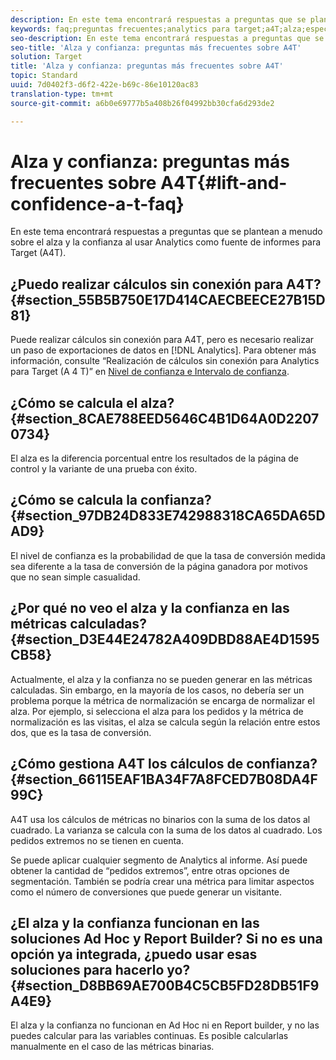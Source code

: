 ```yaml
---
description: En este tema encontrará respuestas a preguntas que se plantean a menudo sobre el alza y la confianza al usar Analytics como fuente de informes para Target (A4T).
keywords: faq;preguntas frecuentes;analytics para target;a4T;alza;específicos;creador de informes;confianza
seo-description: En este tema encontrará respuestas a preguntas que se plantean a menudo sobre el alza y la confianza al usar Analytics como fuente de informes para Target (A4T).
seo-title: 'Alza y confianza: preguntas más frecuentes sobre A4T'
solution: Target
title: 'Alza y confianza: preguntas más frecuentes sobre A4T'
topic: Standard
uuid: 7d0402f3-d6f2-422e-b69c-86e10120ac83
translation-type: tm+mt
source-git-commit: a6b0e69777b5a408b26f04992bb30cfa6d293de2

---
```



# Alza y confianza: preguntas más frecuentes sobre A4T{#lift-and-confidence-a-t-faq}

En este tema encontrará respuestas a preguntas que se plantean a menudo sobre el alza y la confianza al usar Analytics como fuente de informes para Target (A4T).

## ¿Puedo realizar cálculos sin conexión para A4T?{#section_55B5B750E17D414CAECBEECE27B15D81}

Puede realizar cálculos sin conexión para A4T, pero es necesario realizar un paso de exportaciones de datos en [!DNL Analytics]. Para obtener más información, consulte “Realización de cálculos sin conexión para Analytics para Target (A 4 T)” en [Nivel de confianza e Intervalo de confianza](../../../c-reports/conversion-rate.md#concept_0D0002A1EBDF420E9C50E2A46F36629B).

## ¿Cómo se calcula el alza?{#section_8CAE788EED5646C4B1D64A0D22070734}

El alza es la diferencia porcentual entre los resultados de la página de control y la variante de una prueba con éxito.

## ¿Cómo se calcula la confianza?   {#section_97DB24D833E742988318CA65DA65DAD9}

El nivel de confianza es la probabilidad de que la tasa de conversión medida sea diferente a la tasa de conversión de la página ganadora por motivos que no sean simple casualidad.

## ¿Por qué no veo el alza y la confianza en las métricas calculadas?   {#section_D3E44E24782A409DBD88AE4D1595CB58}

Actualmente, el alza y la confianza no se pueden generar en las métricas calculadas. Sin embargo, en la mayoría de los casos, no debería ser un problema porque la métrica de normalización se encarga de normalizar el alza. Por ejemplo, si selecciona el alza para los pedidos y la métrica de normalización es las visitas, el alza se calcula según la relación entre estos dos, que es la tasa de conversión.

## ¿Cómo gestiona A4T los cálculos de confianza?   {#section_66115EAF1BA34F7A8FCED7B08DA4F99C}

A4T usa los cálculos de métricas no binarios con la suma de los datos al cuadrado. La varianza se calcula con la suma de los datos al cuadrado. Los pedidos extremos no se tienen en cuenta.

Se puede aplicar cualquier segmento de Analytics al informe. Así puede obtener la cantidad de “pedidos extremos”, entre otras opciones de segmentación. También se podría crear una métrica para limitar aspectos como el número de conversiones que puede generar un visitante.

## ¿El alza y la confianza funcionan en las soluciones Ad Hoc y Report Builder? Si no es una opción ya integrada, ¿puedo usar esas soluciones para hacerlo yo? {#section_D8BB69AE700B4C5CB5FD28DB51F9A4E9}

El alza y la confianza no funcionan en Ad Hoc ni en Report builder, y no las puedes calcular para las variables continuas. Es posible calcularlas manualmente en el caso de las métricas binarias.
